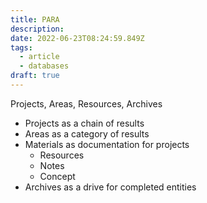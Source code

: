 ```yaml
---
title: PARA
description: 
date: 2022-06-23T08:24:59.849Z
tags:
  - article
  - databases
draft: true
---
```


Projects, Areas, Resources, Archives

- Projects as a chain of results
- Areas as a category of results
- Materials as documentation for projects
  - Resources
  - Notes
  - Concept
- Archives as a drive for completed entities
